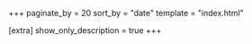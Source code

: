 +++
paginate_by = 20
sort_by = "date"
template = "index.html"

[extra]
show_only_description = true
+++
